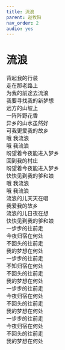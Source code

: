```yaml
---
title: 流浪
parent: 赵牧阳
nav_order: 2
audio: yes
---
```


# 流浪

背起我的行装  
走在那老路上  
为我的前途去流浪  
我要寻找我的新梦想  
远方的山坡上  
一阵阵野花香  
异乡的山水虽然好  
可我更爱我的故乡  
哦 我流浪  
哦 我流浪  
盼望着今夜能进入梦乡  
回到我的村庄  
盼望着今夜能进入梦乡  
快快见到我的爹和娘  
哦 我流浪  
哦 我流浪  
流浪的儿天天在唱  
我爱我的故乡  
流浪的儿日夜在想  
快快见到我的爹和娘  
一步步的往前走  
今夜归宿在何处  
不回头的往前走  
我的梦想在何处  
一步步的往前走  
不知归宿在何处  
不回头的往前走  
我的梦想在何处  
一步步的往前走  
今夜归宿在何处  
不回头的往前走  
我的梦想在何处  
一步步的往前走  
今夜归宿在何处  
不回头的往前走  
我的梦想在何处